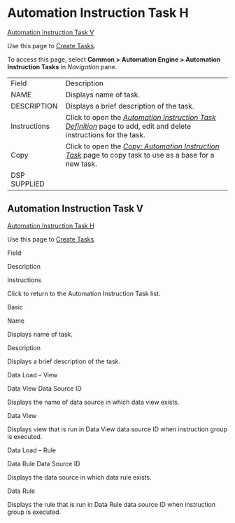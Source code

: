 # Automation Instruction Task H

[Automation Instruction Task V](#Automation_Instruction2)

<div class="use">

Use this page to [Create Tasks](../Use_Cases/Create_Tasks.htm).

</div>

To access this page, select <span style="font-weight: bold;">Common \>
Automation Engine \> Automation Instruction Tasks</span> in
<span style="font-style: italic;">Navigation</span>
pane.

|              |                                                                                                                                                                                                         |
| ------------ | ------------------------------------------------------------------------------------------------------------------------------------------------------------------------------------------------------- |
| Field        | Description                                                                                                                                                                                             |
| NAME         | Displays name of task.                                                                                                                                                                                  |
| DESCRIPTION  | Displays a brief description of the task.                                                                                                                                                               |
| Instructions | Click to open the <span style="font-style: italic;">[Automation Instruction Task Definition](Automation_Instruction_Task_Definition.htm)</span> page to add, edit and delete instructions for the task. |
| Copy         | Click to open the <span style="font-style: italic;">[Copy: Automation Instruction Task](../Use_Cases/Copy_Automation_Instruction_Task.htm)</span> page to copy task to use as a base for a new task.    |
| DSP SUPPLIED |                                                                                                                                                                                                         |

## <span id="Automation_Instruction2"></span>Automation Instruction Task V

[Automation Instruction Task H](Automation_Instruction_Task_H.htm)

<div class="use">

Use this page to [Create Tasks](../Use_Cases/Create_Tasks.htm).

</div>

Field

Description

Instructions

Click to return to the Automation Instruction Task list.

Basic

Name

Displays name of task.

Description

Displays a brief description of the task.

Data Load – View

Data View Data Source ID

Displays the name of data source in which data view exists.

Data View

Displays view that is run in Data View data source ID when instruction
group is executed.

Data Load – Rule

Data Rule Data Source ID

Displays the data source in which data rule exists.

Data Rule

Displays the rule that is run in Data Rule data source ID when
instruction group is executed.
